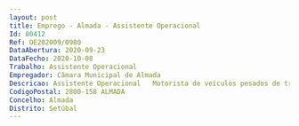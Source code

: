```yaml
--- 
layout: post
title: Emprego - Almada - Assistente Operacional
Id: 80412
Ref: OE202009/0980
DataAbertura: 2020-09-23
DataFecho: 2020-10-08
Trabalho: Assistente Operacional
Empregador: Câmara Municipal de Almada
Descricao: Assistente Operacional   Motorista de veículos pesados de transporte de passageiros para a Direção Municipal de Desenvolvimento Social (DMDS)
CodigoPostal: 2800-158 ALMADA
Concelho: Almada
Distrito: Setúbal
--- 
```

